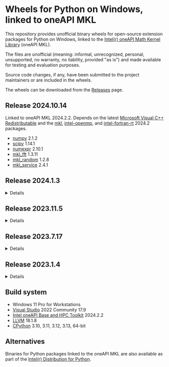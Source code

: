 # Wheels for Python on Windows, linked to oneAPI MKL

This repository provides unofficial binary wheels for open-source extension packages for Python on Windows, linked to the [Intel(r) oneAPI Math Kernel Library](https://software.intel.com/en-us/intel-mkl/) (oneAPI MKL).

The files are unofficial (meaning: informal, unrecognized, personal, unsupported, no warranty, no liability, provided "as is") and made available for testing and evaluation purposes.

Source code changes, if any, have been submitted to the project maintainers or are included in the wheels.

The wheels can be downloaded from the [Releases](https://github.com/cgohlke/numpy-mkl-wheels/releases) page.

## Release 2024.10.14

Linked to oneAPI MKL 2024.2.2.
Depends on the latest
[Microsoft Visual C++ Redistributable](https://learn.microsoft.com/en-US/cpp/windows/latest-supported-vc-redist)
and the
[mkl](https://pypi.org/project/mkl/),
[intel-openmp](https://pypi.org/project/intel-openmp/), and
[intel-fortran-rt](https://pypi.org/project/intel-fortran-rt/) 2024.2 packages.

- [numpy](https://github.com/numpy/numpy) 2.1.2
- [scipy](https://github.com/scipy/scipy) 1.14.1
- [numexpr](https://github.com/pydata/numexpr) 2.10.1
- [mkl_fft](https://github.com/IntelPython/mkl_fft) 1.3.11
- [mkl_random](https://github.com/IntelPython/mkl_random) 1.2.8
- [mkl_service](https://github.com/IntelPython/mkl-service) 2.4.1

## Release 2024.1.3

<details>
  <summary>Details</summary>

Linked to oneAPI MKL 2024.0.0.
Depends on the latest
[Microsoft Visual C++ Redistributable](https://learn.microsoft.com/en-US/cpp/windows/latest-supported-vc-redist?view=msvc-170)
and the
[mkl](https://pypi.org/project/mkl/),
[intel-openmp](https://pypi.org/project/intel-openmp/), and
[intel-fortran-rt](https://pypi.org/project/intel-fortran-rt/) 2024 packages.

- [numpy](https://github.com/numpy/numpy) 1.26.3
- [scipy](https://github.com/scipy/scipy) 1.11.4
- [numexpr](https://github.com/pydata/numexpr) 2.8.8
- [mkl_fft](https://github.com/IntelPython/mkl_fft) 1.3.8
- [mkl_random](https://github.com/IntelPython/mkl_random) 1.2.4
- [mkl_service](https://github.com/IntelPython/mkl-service) 2.4.0

</details>

## Release 2023.11.5

<details>
  <summary>Details</summary>

Linked to oneAPI MKL 2022.2.1.

- [numpy](https://github.com/numpy/numpy) 1.26.1
- [scipy](https://github.com/scipy/scipy) 1.11.3
- [numexpr](https://github.com/pydata/numexpr) 2.8.7
- [mkl_fft](https://github.com/IntelPython/mkl_fft) 1.3.8
- [mkl_random](https://github.com/IntelPython/mkl_random) 1.2.4

</details>

## Release 2023.7.17

<details>
  <summary>Details</summary>

Linked to oneAPI MKL 2022.2.1.

- [numpy](https://github.com/numpy/numpy) 1.25.1
- [scipy](https://github.com/scipy/scipy) 1.11.1
- [numexpr](https://github.com/pydata/numexpr) 2.8.4
- [mkl_fft](https://github.com/IntelPython/mkl_fft) 1.3.1
- [mkl_random](https://github.com/IntelPython/mkl_random) 1.2.2
- [mkl_service](https://github.com/IntelPython/mkl-service) 2.4.0

</details>

## Release 2023.1.4

<details>
  <summary>Details</summary>

Linked to oneAPI MKL 2022.2.1.

- [numpy](https://github.com/numpy/numpy) 1.23.5
- [scipy](https://github.com/scipy/scipy) 1.9.3
- [numexpr](https://github.com/pydata/numexpr) 2.8.4

</details>

## Build system

- Windows 11 Pro for Workstations
- [Visual Studio](https://visualstudio.microsoft.com/vs/community/) 2022 Community 17.9
- [Intel oneAPI Base and HPC Toolkit](https://www.intel.com/content/www/us/en/developer/tools/oneapi/base-toolkit.html#gs.miarqe) 2024.2.2
- [LLVM](https://github.com/llvm/llvm-project/releases) 18.1.8
- [CPython](https://www.python.org/downloads/windows/) 3.10, 3.11, 3.12, 3.13, 64-bit

## Alternatives

Binaries for Python packages linked to the oneAPI MKL are also available as part of the [Intel(r) Distribution for Python](https://www.intel.com/content/www/us/en/developer/tools/oneapi/distribution-for-python.html).
